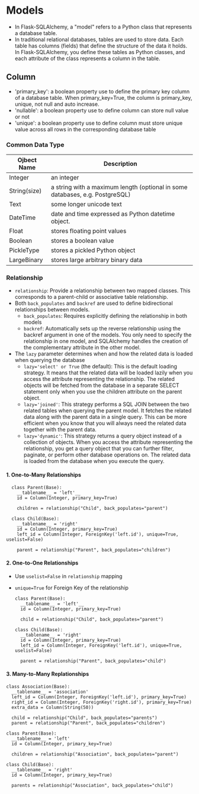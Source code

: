 # Models
- In Flask-SQLAlchemy, a "model" refers to a Python class that represents a database table.
- In traditional relational databases, tables are used to store data. Each table has columns (fields) that define the structure of the data it holds. In Flask-SQLAlchemy, you define these tables as Python classes, and each attribute of the class represents a column in the table.
## Column
- 'primary_key': a boolean property use to define the primary key column of a database table. When primary_key=True, the column is primary_key, unique, not null and auto increase.
- 'nullable': a boolean property use to define column can store null value or not
- 'unique': a boolean property use to define column must store unique value across all rows in the corresponding database table
### Common Data Type

| Ojbect Name       |   Description |
|-------------------|---------------|
| Integer           | an integer    |
| String(size)      | a string with a maximum length (optional in some databases, e.g. PostgreSQL)|
| Text              |some longer unicode text|
| DateTime          |date and time expressed as Python datetime object.|
| Float             |stores floating point values|
| Boolean           |stores a boolean value|
|PickleType         |stores a pickled Python object|
|LargeBinary        |stores large arbitrary binary data|

### Relationship
- `relationship`: Provide a relationship between two mapped classes. This corresponds to a parent-child or associative table relationship.
- Both `back_populates` and `backref` are used to define bidirectional relationships between models.
  - `back_populates`: Requires explicitly defining the relationship in both models
  - `backref`: Automatically sets up the reverse relationship using the backref argument in one of the models. You only need to specify the relationship in one model, and SQLAlchemy handles the creation of the complementary attribute in the other model.
- The `lazy` parameter determines when and how the related data is loaded when querying the database
  - `lazy='select' or True` (the default): This is the default loading strategy. It means that the related data will be loaded lazily when you access the attribute representing the relationship. The related objects will be fetched from the database in a separate SELECT statement only when you use the children attribute on the parent object.
  - `lazy='joined'`: This strategy performs a SQL JOIN between the two related tables when querying the parent model. It fetches the related data along with the parent data in a single query. This can be more efficient when you know that you will always need the related data together with the parent data.
  - `lazy='dynamic'`: This strategy returns a query object instead of a collection of objects. When you access the attribute representing the relationship, you get a query object that you can further filter, paginate, or perform other database operations on. The related data is loaded from the database when you execute the query.
#### 1. One-to-Many Relationships
      class Parent(Base):
        __tablename__ = 'left'__
        id = Column(Integer, primary_key=True)

        children = relationship("Child", back_populates="parent")

      class Child(Base):
        __tablename__ = 'right'
        id = Column(Integer, primary_key=True)
        left_id = Column(Integer, ForeignKey('left.id'), unique=True, uselist=False)

        parent = relationship("Parent", back_populates="children")
#### 2. One-to-One Relationships
- Use `uselist=False` in `relationship` mapping
- `unique=True` for Foreign Key of the relationship

      class Parent(Base):
        __tablename__ = 'left'__
        id = Column(Integer, primary_key=True)

        child = relationship("Child", back_populates="parent")

      class Child(Base):
        __tablename__ = 'right'
        id = Column(Integer, primary_key=True)
        left_id = Column(Integer, ForeignKey('left.id'), unique=True, uselist=False)

        parent = relationship("Parent", back_populates="child")

#### 3. Many-to-Many Replationships
    class Association(Base):
      __tablename__ = 'association'
      left_id = Column(Integer, ForeignKey('left.id'), primary_key=True)
      right_id = Column(Integer, ForeignKey('right.id'), primary_key=True)
      extra_data = Column(String(50))

      child = relationship("Child", back_populates="parents")
      parent = relationship("Parent", back_populates="children")

    class Parent(Base):
      __tablename__ = 'left'
      id = Column(Integer, primary_key=True)

      children = relationship("Association", back_populates="parent")

    class Child(Base):
      __tablename__ = 'right'
      id = Column(Integer, primary_key=True)

      parents = relationship("Association", back_populates="child")